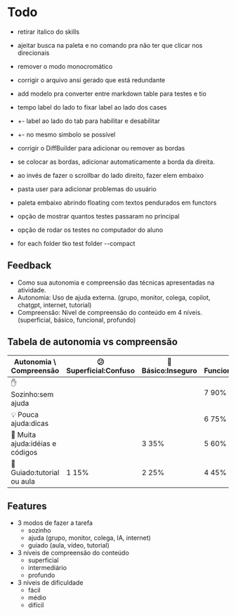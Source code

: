 # Todo

- retirar italico do skills
- ajeitar busca na paleta e no comando pra não ter que clicar nos direcionais
- remover o modo monocromático
- corrigir o arquivo ansi gerado que está redundante
- add modelo pra converter entre markdown table para testes e tio
- tempo label do lado to fixar label ao lado dos cases
- +- label ao lado do tab para habilitar e desabilitar
- +- no mesmo simbolo se possível

- corrigir o DiffBuilder para adicionar ou remover as bordas
- se colocar as bordas, adicionar automaticamente a borda da direita.
- ao invés de fazer o scrollbar do lado direito, fazer elem embaixo

- pasta user para adicionar problemas do usuário
- paleta embaixo abrindo floating com textos pendurados em functors
- opção de mostrar quantos testes passaram no principal
- opção de rodar os testes no computador do aluno
- for each folder tko test folder --compact

## Feedback

- Como sua autonomia e compreensão das técnicas apresentadas na atividade.
- Autonomia: Uso de ajuda externa. (grupo, monitor, colega, copilot, chatgpt, internet, tutorial)
- Compreensão: Nível de compreensão do conteúdo em 4 níveis. (superficial, básico, funcional, profundo)

## Tabela de autonomia vs compreensão

| Autonomia \ Compreensão          | 😕 Superficial:Confuso | 😬 Básico:Inseguro | 😌 Funcional:Capaz | 😎 Profundo:Confiante |
| -------------------------------- | ----------------------- | ------------------- | ------------------- | ---------------------- |
| ✋ Sozinho:sem ajuda             |                         |                     | 7   90%             | 9  110%                |
| 💡 Pouca ajuda:dicas            |                         |                     | 6   75%             | 8  100%                |
| 🤝 Muita ajuda:idéias e códigos |                         | 3 35%               | 5   60%             |                        |
| 🧭 Guiado:tutorial ou aula      | 1  15%                  | 2 25%               | 4   45%             |                        |

## Features

- 3 modos de fazer a tarefa
  - sozinho
  - ajuda (grupo, monitor, colega, IA, internet)
  - guiado (aula, vídeo, tutorial)
- 3 níveis de compreensão do conteúdo
  - superficial
  - intermediário
  - profundo
- 3 níveis de dificuldade
  - fácil
  - médio
  - difícil
